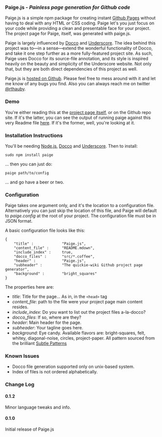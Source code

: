 ### Paige.js - *Painless page generation for Github code*

Paige.js is a simple npm package for creating instant [Github Pages](http://pages.github.com/) without having to deal with any HTML *or* CSS coding. Paige let's you just focus on your code while providing a clean and presentable face for your project. The project page for Paige, itself, was generated with paige.js.

Paige is largely influenced by [Docco](http://jashkenas.github.com/docco/) and [Underscore](http://documentcloud.github.com/underscore/). The idea behind this project was to&mdash;in a sense&mdash;extend the wonderful functionality of Docco, and take it one step further as a more fully-featured project site. As such, Paige uses Docco for its source-file annotation, and its style is inspired heavily on the beauty and simplicity of the Underscore website. Not only that, but they are both direct dependencies of this project as well.

Paige.js is [hosted on Github](https://github.com/rthauby/Paige). Please feel free to mess around with it and let me know of any bugs you find. Also you can always reach me on twitter [@rthauby](http://www.twitter.com/rthauby).

### Demo

You're either reading this at the [project page itself](http://rthauby.github.com/Paige/), or on the Github repo site. If it's the latter, you can see the output of running paige against this very Readme file [here](http://rthauby.github.com/Paige/). If it's the former, well, you're looking at it.

### Installation Instructions

You'll be needing [Node.js](http://nodejs.org/), [Docco](http://jashkenas.github.com/docco/) and [Underscore](http://documentcloud.github.com/underscore/). Then to install:

`` sudo npm install paige ``

... then you can just do:

`` paige path/to/config ``

... and go have a beer or two.

### Configuration

Paige takes one argument only, and it's the location to a configuration file. Alternatively you can just skip the location of this file, and Paige will default to *paige.config* at the root of your project. The configuration file must be in JSON format.

A basic configuration file looks like this:

    {
        "title" :             "Paige.js",
        "content_file" :      "README.mdown",
        "include_index" :     true,
        "docco_files" :       "src/*.coffee",
        "header" :            "Paige.js",
        "subheader" :         "The quickie-wiki Github project page generator",
        "background" :        "bright_squares"
    }

The properties here are:

- *title*: Title for the page... As in, in the `<head>` tag
- *content_file*: path to the file were your project page main content resides.
- *include_index*: Do you want to list out the project files a-la-docco?
- *docco_files*: If so, where are they?
- *header*: Main header for the page.
- *subheader*: Your tagline goes here.
- *background*: Eye candy. Available flavors are: bright-squares, felt, whitey, diagonal-noise, circles, project-paper. All pattern sourced from the brilliant [Subtle Patterns](http://subtlepatterns.com/)

### Known Issues

- Docco file generation supported only on unix-based system.
- Index of files is not ordered alphabetically.

### Change Log

#### 0.1.2

Minor language tweaks and info.

#### 0.1.0

Initial release of Paige.js